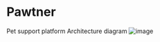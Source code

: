 # Pawtner
Pet support platform 
Architecture diagram
![image](https://github.com/user-attachments/assets/67f9de41-f8fc-4f51-ab6f-51b5590e615d)
